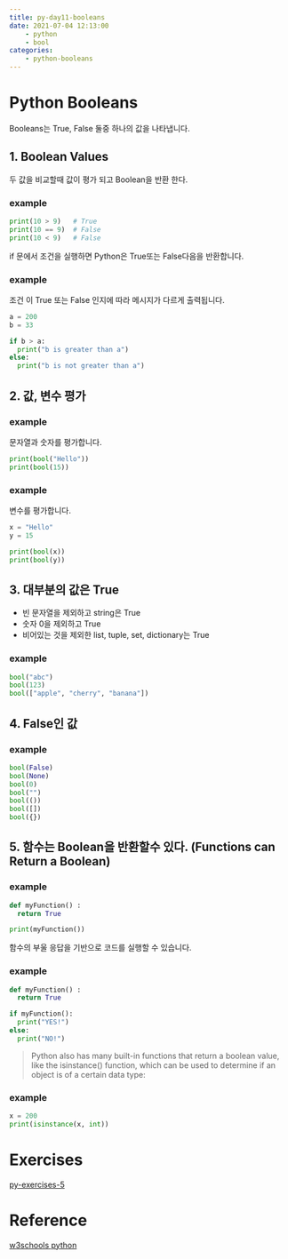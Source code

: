 ```yaml
---
title: py-day11-booleans
date: 2021-07-04 12:13:00
    - python 
    - bool
categories: 
    - python-booleans
---
```


# Python Booleans
Booleans는 True, False 둘중 하나의 값을 나타냅니다.

## 1. Boolean Values
두 값을 비교할때 값이 평가 되고 Boolean을 반환 한다.

### example
``` python
print(10 > 9)   # True
print(10 == 9)  # False
print(10 < 9)   # False
```

if 문에서 조건을 실행하면 Python은 True또는 False다음을 반환합니다.

### example
조건 이 True 또는 False 인지에 따라 메시지가 다르게 출력됩니다.
``` python
a = 200
b = 33

if b > a:
  print("b is greater than a")
else:
  print("b is not greater than a")
```

## 2. 값, 변수 평가
### example
문자열과 숫자를 평가합니다.
``` python
print(bool("Hello"))
print(bool(15))
```

### example
변수를 평가합니다. 
``` python
x = "Hello"
y = 15

print(bool(x))
print(bool(y))
```

## 3. 대부분의 값은 True
- 빈 문자열을 제외하고 string은 True
- 숫자 0을 제외하고 True
- 비어있는 것을 제외한 list, tuple, set, dictionary는 True

### example
``` python
bool("abc")
bool(123)
bool(["apple", "cherry", "banana"])
```

## 4. False인 값
### example
``` python
bool(False)
bool(None)
bool(0)
bool("")
bool(())
bool([])
bool({})
```

## 5. 함수는 Boolean을 반환할수 있다. (Functions can Return a Boolean)
### example
``` python
def myFunction() :
  return True

print(myFunction())
```

함수의 부울 응답을 기반으로 코드를 실행할 수 있습니다.
### example
``` python
def myFunction() :
  return True

if myFunction():
  print("YES!")
else:
  print("NO!")
```

>Python also has many built-in functions that return a boolean value, like the isinstance() function, which can be used to determine if an object is of a certain data type:

### example
``` python
x = 200
print(isinstance(x, int))
```

# Exercises
[py-exercises-5](https://wontaejang.github.io/2021/07/04/py-exercises-5/)

# Reference
[w3schools python](https://www.w3schools.com/python)